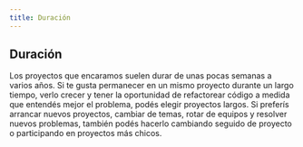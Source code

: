 ```yaml
---
title: Duración
---
```

## Duración
Los proyectos que encaramos suelen durar de unas pocas semanas a varios años. Si te gusta permanecer en un mismo proyecto durante un largo tiempo, verlo crecer y tener la oportunidad de refactorear código a medida que entendés mejor el problema, podés elegir proyectos largos. Si preferís arrancar nuevos proyectos, cambiar de temas, rotar de equipos y resolver nuevos problemas, también podés hacerlo cambiando seguido de proyecto o participando en proyectos más chicos.
